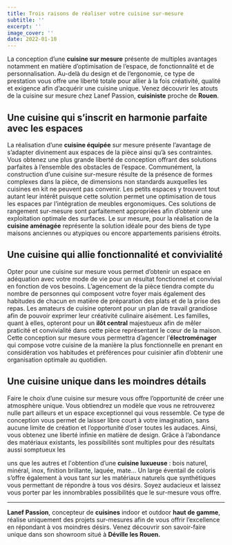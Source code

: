 ```yaml
---
title: Trois raisons de réaliser votre cuisine sur-mesure
subtitle: ''
excerpt: ''
image_cover: ''
date: 2022-01-10
---
```

La conception d’une **cuisine sur mesure** présente de multiples avantages notamment en matière d’optimisation de l’espace, de fonctionnalité et de personnalisation. Au-delà du design et de l’ergonomie, ce type de prestation vous offre une liberté totale pour allier à la fois créativité, qualité et exigence afin d’acquérir une cuisine unique. Venez découvrir les atouts de la cuisine sur mesure chez Lanef Passion, **cuisiniste** proche de **Rouen**.

## **Une cuisine qui s’inscrit en harmonie parfaite avec les espaces**

La réalisation d’une **cuisine équipée** sur mesure présente l’avantage de s’adapter divinement aux espaces de la pièce ainsi qu’à ses contraintes. Vous obtenez une plus grande liberté de conception offrant des solutions parfaites à l’ensemble des obstacles de l’espace. Communément, la construction d’une cuisine sur-mesure résulte de la présence de formes complexes dans la pièce, de dimensions non standards auxquelles les cuisines en kit ne peuvent pas convenir. Les petits espaces y trouvent tout autant leur intérêt puisque cette solution permet une optimisation de tous les espaces par l’intégration de meubles ergonomiques. Ces solutions de rangement sur-mesure sont parfaitement appropriées afin d’obtenir une exploitation optimale des surfaces. Le sur mesure, pour la réalisation de la **cuisine aménagée** représente la solution idéale pour des biens de type maisons anciennes ou atypiques ou encore appartements parisiens étroits.

## **Une cuisine qui allie fonctionnalité et convivialité**

Opter pour une cuisine sur mesure vous permet d’obtenir un espace en adéquation avec votre mode de vie pour un résultat fonctionnel et convivial en fonction de vos besoins. L’agencement de la pièce tiendra compte du nombre de personnes qui composent votre foyer mais également des habitudes de chacun en matière de préparation des plats et de la prise des repas. Les amateurs de cuisine opteront pour un plan de travail grandiose afin de pouvoir exprimer leur créativité culinaire aisément. Les familles, quant à elles, opteront pour un **ilôt central** majestueux afin de mêler praticité et convivialité dans cette pièce représentant le cœur de la maison. Cette conception sur mesure vous permettra d’agencer l’**électroménager** qui compose votre cuisine de la manière la plus fonctionnelle en prenant en considération vos habitudes et préférences pour cuisinier afin d’obtenir une organisation optimale au quotidien.

## **Une cuisine unique dans les moindres détails**

Faire le choix d’une cuisine sur mesure vous offre l’opportunité de créer une atmosphère unique. Vous obtiendrez un modèle que vous ne retrouverez nulle part ailleurs et un espace exceptionnel qui vous ressemble. Ce type de conception vous permet de laisser libre court à votre imagination, sans aucune limite de création et l’opportunité d’oser toutes les audaces. Ainsi, vous obtenez une liberté infinie en matière de design. Grâce à l’abondance des matériaux existants, les possibilités sont multiples pour des résultats aussi somptueux les

uns que les autres et l'obtention d’une **cuisine luxueuse** : bois naturel, minéral, inox, finition brillante, laquée, mate... Un large éventail de coloris s’offre également à vous tant sur les matériaux naturels que synthétiques vous permettant de répondre à tous vos désirs. Soyez audacieux et laissez vous porter par les innombrables possibilités que le sur-mesure vous offre.

***

**Lanef Passion**, concepteur de **cuisines** indoor et outdoor **haut de gamme**, réalise uniquement des projets sur-mesures afin de vous offrir l’excellence en répondant à vos moindres désirs. Venez découvrir son savoir-faire unique dans son showroom situé à **Déville les Rouen.**